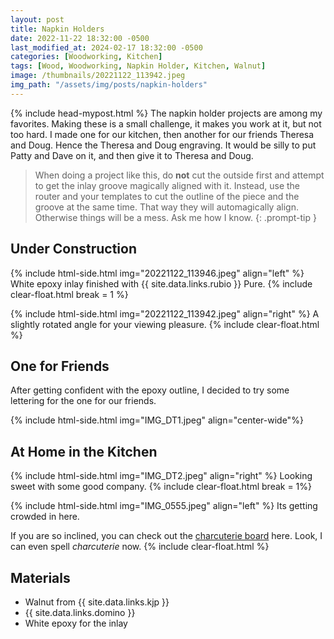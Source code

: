 ```yaml
---
layout: post
title: Napkin Holders
date: 2022-11-22 18:32:00 -0500
last_modified_at: 2024-02-17 18:32:00 -0500
categories: [Woodworking, Kitchen]
tags: [Wood, Woodworking, Napkin Holder, Kitchen, Walnut]
image: /thumbnails/20221122_113942.jpeg
img_path: "/assets/img/posts/napkin-holders"
---
```

{% include head-mypost.html %}
The napkin holder projects are among my favorites. Making these is a small challenge, it makes you work at it, but not too hard.  I made one for our kitchen, then another for our friends Theresa and Doug.  Hence the Theresa and Doug engraving.  It would be silly to put Patty and Dave on it, and then give it to Theresa and Doug.

> When doing a project like this, do **not** cut the outside first and attempt to get the inlay groove magically aligned with it. Instead, use the router and your templates to cut the outline of the piece and the groove at the same time. That way they will automagically align. Otherwise things will be a mess. Ask me how I know.
{: .prompt-tip }

## Under Construction

{% include html-side.html img="20221122_113946.jpeg" align="left" %}
White epoxy inlay finished with {{ site.data.links.rubio }} Pure.
{% include clear-float.html break = 1 %}

{% include html-side.html img="20221122_113942.jpeg" align="right" %}
A slightly rotated angle for your viewing pleasure.
{% include clear-float.html %}

## One for Friends

After getting confident with the epoxy outline, I decided to try some lettering for the one for our friends.

{% include html-side.html img="IMG_DT1.jpeg" align="center-wide"%}

## At Home in the Kitchen

{% include html-side.html img="IMG_DT2.jpeg" align="right" %}
Looking sweet with some good company.
{% include clear-float.html break = 1%}

{% include html-side.html img="IMG_0555.jpeg" align="left" %}
Its getting crowded in here.  

If you are so inclined, you can check out the [charcuterie board](/posts/charcuterie-boards) here.  Look, I can even spell _charcuterie_ now.
{% include clear-float.html %}

## Materials

- Walnut from {{ site.data.links.kjp }}
- {{ site.data.links.domino }}
- White epoxy for the inlay
